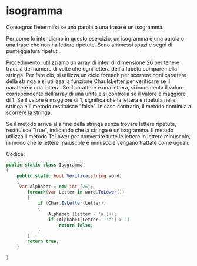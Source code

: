 # isogramma

Consegna:
Determina se una parola o una frase è un isogramma.

Per come lo intendiamo in questo esercizio, un isogramma è una parola o una frase che non ha lettere ripetute.
Sono ammessi spazi e segni di punteggiatura ripetuti.

Procedimento:
utilizziamo un array di interi di dimensione 26 per tenere traccia del numero di volte che ogni lettera dell'alfabeto compare nella stringa.
Per fare ciò, si utilizza un ciclo foreach per scorrere ogni carattere della stringa e si utilizza la funzione Char.IsLetter per verificare se il carattere è una lettera.
Se il carattere è una lettera, si incrementa il valore corrispondente dell'array di una unità e si controlla se il valore è maggiore di 1.
Se il valore è maggiore di 1, significa che la lettera è ripetuta nella stringa e il metodo restituisce "false". In caso contrario, il metodo continua a scorrere la stringa.

Se il metodo arriva alla fine della stringa senza trovare lettere ripetute, restituisce "true", indicando che la stringa è un isogramma.
Il metodo utilizza il metodo ToLower per convertire tutte le lettere in lettere minuscole, in modo che le lettere maiuscole e minuscole vengano trattate come uguali.

Codice:
```C#
public static class Isogramma
{
    public static bool Verifica(string word)
    {
     var Alphabet = new int [26];
        foreach(var Letter in word.ToLower())
        {
            if (Char.IsLetter(Letter))
            {
                Alphabet [Letter - 'a']++;
                if (Alphabet[Letter - 'a'] > 1)
                    return false;
            }
        }
        return true;
    }

}
```
